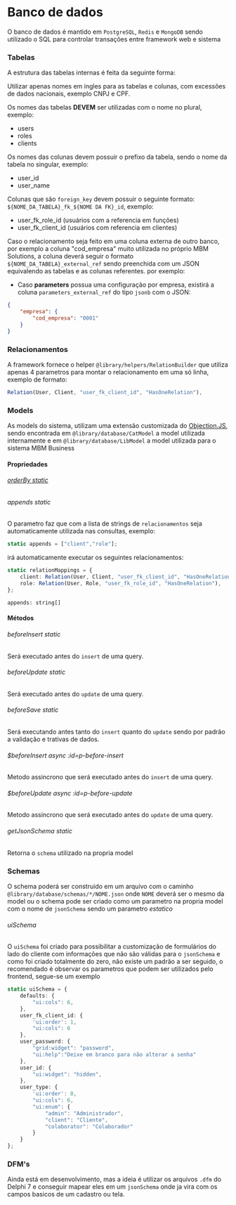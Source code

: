 # Banco de dados
O banco de dados é mantido em `PostgreSQL`, `Redis` e `MongoDB` sendo utilizado o SQL para controlar transações entre framework web e sistema

### Tabelas
A estrutura das tabelas internas é feita da seguinte forma:

Utilizar apenas nomes em ingles para as tabelas e colunas, com excessões de dados nacionais, exemplo CNPJ e CPF.

Os nomes das tabelas **DEVEM** ser utilizadas com o nome no plural, exemplo:
- users
- roles
- clients

Os nomes das colunas devem possuir o prefixo da tabela, sendo o nome da tabela no singular, exemplo:
- user_id
- user_name

Colunas que são `foreign_key` devem possuir o seguinte formato: `${NOME_DA_TABELA}_fk_${NOME DA FK}_id`, exemplo:
- user_fk_role_id (usuários com a referencia em funções)
- user_fk_client_id (usuários com referencia em clientes)

Caso o relacionamento seja feito em uma coluna externa de outro banco, por exemplo a coluna "cod_empresa" muito utilizada no próprio MBM Solutions, a coluna deverá seguir o formato `${NOME_DA_TABELA}_external_ref` sendo preenchida com um JSON equivalendo as tabelas e as colunas referentes. por exemplo:
- Caso **parameters** possua uma configuração por empresa, existirá a coluna `parameters_external_ref` do tipo `jsonb` com o JSON: 
```json
{
    "empresa": {
        "cod_empresa": "0001"
    }
}
```

### Relacionamentos
A framework fornece o helper `@library/helpers/RelationBuilder` que utiliza apenas 4 parametros para montar o relacionamento em uma só linha, exemplo de formato:
```ts
Relation(User, Client, "user_fk_client_id", "HasOneRelation"),
```

### Models
As models do sistema, utilizam uma extensão customizada do [Objection.JS](https://vincit.github.io/objection.js/), sendo encontrada em `@library/database/CatModel` a model utilizada internamente e em `@library/database/LibModel` a model utilizada para o sistema MBM Business

#### Propriedades

###### [orderBy *static*](/banco-de-dados/models/propriedades/orderBy.md)

###### appends *static*
O parametro faz que com a lista de strings de `relacionamentos` seja automaticamente utilizada nas consultas, exemplo:
```ts
static appends = ["client","role"];
```
irá automaticamente executar os seguintes relacionamentos:
```ts
static relationMappings = {
    client: Relation(User, Client, "user_fk_client_id", "HasOneRelation"),
    role: Relation(User, Role, "user_fk_role_id", "HasOneRelation"),
};
```
`appends: string[]`

#### Métodos

###### beforeInsert *static* 
Será executado antes do `insert` de uma query.

###### beforeUpdate *static* 
Será executado antes do `update` de uma query.

###### beforeSave *static* 
Será executando antes tanto do `insert` quanto do `update` sendo por padrão a validação e trativas de dados.

###### $beforeInsert *async* :id=p-before-insert
Metodo assincrono que será executado antes do `insert` de uma query.

###### $beforeUpdate *async* :id=p-before-update
Metodo assincrono que será executado antes do `update` de uma query.

###### getJsonSchema *static* 
Retorna o `schema` utilizado na propria model

### Schemas
O schema poderá ser construido em um arquivo com o caminho `@library/database/schemas/*/NOME.json` onde `NOME` deverá ser o mesmo da model ou o schema pode ser criado como um parametro na propria model com o nome de `jsonSchema` sendo um parametro *estatico*

###### uiSchema
O `uiSchema` foi criado para possibilitar a customização de formulários do lado do cliente com informações que não são válidas para o `jsonSchema` e como foi criado totalmente do zero, não existe um padrão a ser seguido, o recomendado é observar os parametros que podem ser utilizados pelo frontend, segue-se um exemplo

```ts
static uiSchema = {
    defaults: {
        "ui:cols": 6,
    },
    user_fk_client_id: {
        'ui:order': 1,
        "ui:cols": 6
    },
    user_password: {
        "grid:widget": "password",
        "ui:help":"Deixe em branco para não alterar a senha"
    },
    user_id: {
        "ui:widget": "hidden",
    },
    user_type: {
        'ui:order': 0,
        "ui:cols": 6,
        "ui:enum": {
            "admin": "Administrador",
            "client": "Cliente",
            "colaborator": "Colaborador"
        }
    }
};
```

### DFM's
Ainda está em desenvolvimento, mas a ideia é utilizar os arquivos `.dfm` do Delphi 7 e conseguir mapear eles em um `jsonSchema` onde ja vira com os campos basicos de um cadastro ou tela.
